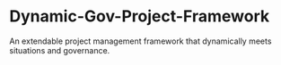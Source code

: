 # Dynamic-Gov-Project-Framework
An extendable project management framework that dynamically meets situations and governance.
